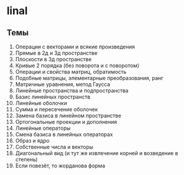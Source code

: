 # linal

## Темы

1. Операции с векторами и всякие произведения
2. Прямые в 2д и 3д пространстве
3. Плоскости в 3д пространстве
4. Кривые 2 порядка (без поворота и с поворотом)
5. Операции и свойства матриц, обратимость
6. Подобные матрицы, элементарные преобразования, ранг
7. Матричные уравнения, метод Гаусса
8. Линейные пространства и подпространства  
9. Базис линейных пространств 
10. Линейные оболочки
10. Сумма и пересечение оболочек
11. Замена базиса в линейном пространстве 
12. Ортогональные проекции и дополнения
13. Линейные операторы 
14. Смена базиса в линейных операторах
15. Образ и ядро
16. Собственные числа и векторы
17. Диагональный вид (и тут же извлечение корней и возведение в степень)
18. Если повезёт, то жорданова форма
